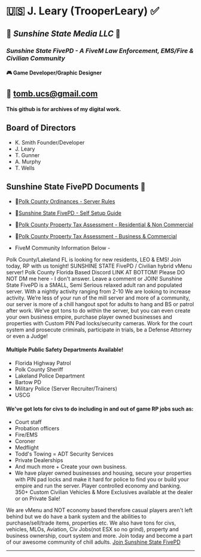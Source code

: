 # :us: **J. Leary (TrooperLeary)** ✅
## 🌴 *Sunshine State Media LLC*  🌅
### *Sunshine State FivePD - A FiveM Law Enforcement, EMS/Fire & Civilian Community*
#### :video_game: **Game Developer/Graphic Designer**
## 📧 tomb.ucs@gmail.com 

#### This github is for archives of my digital work.


## Board of Directors
- K. Smith Founder/Developer 
- J. Leary
- T. Gunner
- A. Murphy
- T. Wells

## Sunshine State FivePD Documents 📂
- 📎[Polk County Ordinances - Server Rules](https://docs.google.com/document/d/1Kd3B_sPYS07LpGVoafpZFYwgZ9guLJQx9xr8nOFr_wM/edit?usp=sharing)
- 📎[Sunshine State FivePD - Self Setup Guide](https://docs.google.com/document/d/1zxi9m3mj8I7qyJxAjZmTSBERDtcmpCBecwA3-B83_lA/edit?usp=sharing)
- 📎[Polk County Property Tax Assessment - Residential & Non Commercial](https://docs.google.com/document/d/10GCZ8zxOrSKKZji6E6cj5Si0mcUKj_jhQM-tR17X88g/edit?usp=sharing)
- 📎[Polk County Property Tax Assessment - Business & Commercial](https://docs.google.com/document/d/131WNT9O1prfhapBKbneXmq0catortljBokb9fA2JW8M/edit)


- FiveM Community Information Below -

Polk County/Lakeland FL is looking for new residents, LEO & EMS! Join today, RP with us tonight!
SUNSHINE STATE FivePD / Civilian hybrid vMenu server! Polk County Florida Based
Discord LINK AT BOTTOM! Please DO NOT DM me here - I don't answer. Leave a comment or JOIN!
Sunshine State FivePD is a SMALL, Semi Serious relaxed adult ran and populated server. 
With a nightly activity ranging from 2-10 We are looking to increase activity. 
We’re less of your run of the mill server and more of a community, our server is more of 
a chill hangout spot for adults to hang and BS or patrol after work.
We've got tons to do within the server, but you can even create your own business empire, 
purchase player owned businesses and properties with Custom PIN Pad locks/security cameras. 
Work for the court system and prosecute criminals, participate in trials, be a Defense Attorney or even a Judge!

#### Multiple Public Safety Departments Available!
- Florida Highway Patrol
- Polk County Sheriff
- Lakeland Police Department
- Bartow PD
- Military Police (Server Recruiter/Trainers)
- USCG

#### We've got lots for civs to do including in and out of game RP jobs such as:
- Court staff
- Probation officers
- Fire/EMS
- Coroner
- Medflight
- Todd's Towing
= ADT Security Services
- Private Dealerships
- And much more + Create your own business.
- We have player owned businesses and housing, secure your properties with PIN pad locks and make it hard for 
police to find you or build your empire and run the server.
Player controlled economy and banking.
350+ Custom Civilian Vehicles & More
Exclusives available at the dealer or on Private Sale!

We are vMenu and NOT economy based therefore casual players aren't left behind but we do have a bank system and the abilities 
to purchase/sell/trade items, properties etc. We also have tons for civs, vehicles, MLOs, Aviation, Civ Jobs(not ESX so no grind), 
property and business ownership, court system and more. Join today and become a part of our awesome community of chill adults.
[Join Sunshine State FivePD](https://discord.gg/3VrRq6MmsX)



---

<!---
rsftomb/rsftomb is a ✨ special ✨ repository because its `README.md` (this file) appears on your GitHub profile.
You can click the Preview link to take a look at your changes.
--->
